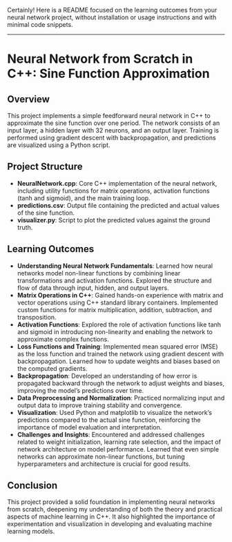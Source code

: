 Certainly! Here is a README focused on the learning outcomes from your neural network project, without installation or usage instructions and with minimal code snippets.

---

# Neural Network from Scratch in C++: Sine Function Approximation

## Overview

This project implements a simple feedforward neural network in C++ to approximate the sine function over one period. The network consists of an input layer, a hidden layer with 32 neurons, and an output layer. Training is performed using gradient descent with backpropagation, and predictions are visualized using a Python script.

## Project Structure

- **NeuralNetwork.cpp**: Core C++ implementation of the neural network, including utility functions for matrix operations, activation functions (tanh and sigmoid), and the main training loop.
- **predictions.csv**: Output file containing the predicted and actual values of the sine function.
- **visualizer.py**: Script to plot the predicted values against the ground truth.

## Learning Outcomes

- **Understanding Neural Network Fundamentals**: Learned how neural networks model non-linear functions by combining linear transformations and activation functions. Explored the structure and flow of data through input, hidden, and output layers.
- **Matrix Operations in C++**: Gained hands-on experience with matrix and vector operations using C++ standard library containers. Implemented custom functions for matrix multiplication, addition, subtraction, and transposition.
- **Activation Functions**: Explored the role of activation functions like tanh and sigmoid in introducing non-linearity and enabling the network to approximate complex functions.
- **Loss Functions and Training**: Implemented mean squared error (MSE) as the loss function and trained the network using gradient descent with backpropagation. Learned how to update weights and biases based on the computed gradients.
- **Backpropagation**: Developed an understanding of how error is propagated backward through the network to adjust weights and biases, improving the model’s predictions over time.
- **Data Preprocessing and Normalization**: Practiced normalizing input and output data to improve training stability and convergence.
- **Visualization**: Used Python and matplotlib to visualize the network’s predictions compared to the actual sine function, reinforcing the importance of model evaluation and interpretation.
- **Challenges and Insights**: Encountered and addressed challenges related to weight initialization, learning rate selection, and the impact of network architecture on model performance. Learned that even simple networks can approximate non-linear functions, but tuning hyperparameters and architecture is crucial for good results.

## Conclusion

This project provided a solid foundation in implementing neural networks from scratch, deepening my understanding of both the theory and practical aspects of machine learning in C++. It also highlighted the importance of experimentation and visualization in developing and evaluating machine learning models.
